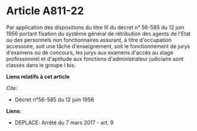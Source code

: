 # Article A811-22

Par application des dispositions du titre III du décret n° 56-585 du 12 juin 1956 portant fixation du système général de
rétribution des agents de l'Etat ou des personnels non fonctionnaires assurant, à titre d'occupation accessoire, soit une
tâche d'enseignement, soit le fonctionnement de jurys d'examens ou de concours, les jurys aux examens d'accès au stage
professionnel et d'aptitude aux fonctions d'administrateur judiciaire sont classés dans le groupe I bis.

**Liens relatifs à cet article**

_Cite_:

  - Décret n°56-585 du 12 juin 1956

**Liens**:

  - DEPLACE: Arrêté du 7 mars 2017 - art. 9
